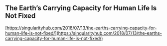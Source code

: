 ## The Earth’s Carrying Capacity for Human Life Is Not Fixed
  
  [https://singularityhub.com/2018/07/13/the-earths-carrying-capacity-for-human-life-is-not-fixed/](https://singularityhub.com/2018/07/13/the-earths-carrying-capacity-for-human-life-is-not-fixed/)